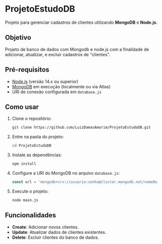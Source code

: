 # ProjetoEstudoDB

Projeto para gerenciar cadastros de clientes utilizando **MongoDB** e **Node.js**.

## Objetivo

Projeto de banco de dados com Mongodb e node.js com a finalidade de adicionar, atualizar, e excluir cadastros de "clientes". 

## Pré-requisitos

- [Node.js](https://nodejs.org/) (versão 14.x ou superior)
- [MongoDB](https://www.mongodb.com/) em execução (localmente ou via Atlas)
- URI de conexão configurada em `database.js`

## Como usar

1. Clone o repositório:
    ```bash
    git clone https://github.com/LuizDamasAmorim/ProjetoEstudoDB.git
    ```

2. Entre na pasta do projeto:
    ```bash
    cd ProjetoEstudoDB
    ```

3. Instale as dependências:
    ```bash
    npm install
    ```

4. Configure a URI do MongoDB no arquivo `database.js`:
    ```js
    const url = 'mongodb+srv://usuario:senha@cluster.mongodb.net/nomeDoBanco'
    ```

5. Execute o projeto:
    ```bash
    node main.js
    ```

## Funcionalidades

- **Create**: Adicionar novos clientes.
- **Update**: Atualizar dados de clientes existentes.
- **Delete**: Excluir clientes do banco de dados.


